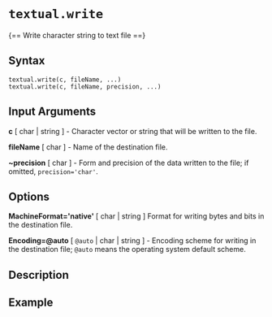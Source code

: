 # `textual.write`

{== Write character string to text file ==}

## Syntax

    textual.write(c, fileName, ...)
    textual.write(c, fileName, precision, ...)


## Input Arguments

**c** [ char | string ] -
Character vector or string that will be written to the file.

**fileName** [ char ] -
Name of the destination file.

**~precision** [ char ] -
Form and precision of the data written to the file; if omitted,
`precision='char'`.


## Options

**MachineFormat='native'** [ char | string ] 
Format for writing bytes and bits in the destination file.

**Encoding=@auto** [ `@auto` | char | string ] -
Encoding scheme for writing in the destination file; `@auto` means the
operating system default scheme.


## Description


## Example




